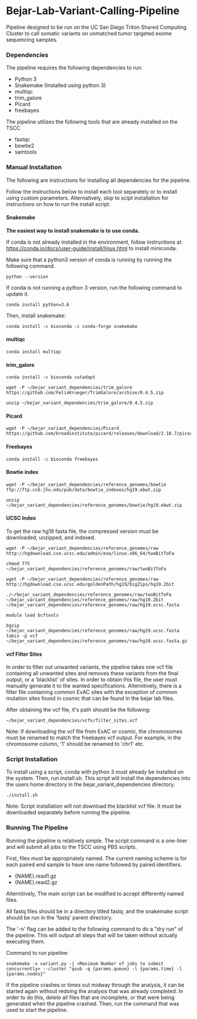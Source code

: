 # Bejar-Lab-Variant-Calling-Pipeline
Pipeline designed to be run on the UC San Diego Triton Shared Computing Cluster to call somatic variants on unmatched tumor targeted exome sequencing samples.


### Dependencies

The pipeline requires the following dependencies to run:
* Python 3
* Snakemake (Installed using python 3)
* multiqc
* trim_galore
* Picard
* freebayes

The pipeline utilizes the following tools that are already installed on the TSCC
* fastqc
* bowtie2
* samtools


### Manual Installation

The following are instructions for installing all dependencies for the pipeline.

Follow the instructions below to install each tool separately or to install using custom parameters. Alternatively, skip to scipt installation for instructions on how to run the install script.

#### Snakemake

**The easiest way to install snakemake is to use conda.**

If conda is not already installed in the environment, follow instructions at: https://conda.io/docs/user-guide/install/linux.html to install miniconda.

Make sure that a python3 version of conda is running by running the following command.

```shell
python --version
```

If conda is not running a python 3 version, run the following command to update it.

```shell
conda install python=3.6
```

Then, install snakemake:
```shell
conda install -c bioconda -c conda-forge snakemake
```

#### multiqc
```shell
conda install multiqc
```

#### trim_galore
```shell
conda install -c bioconda cutadapt

wget -P ~/bejar_variant_dependencies/trim_galore https://github.com/FelixKrueger/TrimGalore/archive/0.4.5.zip

unzip ~/bejar_variant_dependencies/trim_galore/0.4.5.zip
```


#### Picard

```shell
wget -P ~/bejar_variant_dependencies/Picard https://github.com/broadinstitute/picard/releases/download/2.18.7/picard.jar
```

#### Freebayes
```shell
conda install -c bioconda freebayes
```

#### Bowtie index
```shell
wget -P ~/bejar_variant_dependencies/reference_genomes/bowtie ftp://ftp.ccb.jhu.edu/pub/data/bowtie_indexes/hg19.ebwt.zip

unzip ~/bejar_variant_dependencies/reference_genomes/bowtie/hg19.ebwt.zip
```

#### UCSC Index
To get the raw hg19 fasta file, the compressed version must be downloaded, unzipped, and indexed.

```shell
wget -P ~/bejar_variant_dependencies/reference_genomes/raw http://hgdownload.cse.ucsc.edu/admin/exe/linux.x86_64/twoBitToFa

chmod 775 ~/bejar_variant_dependencies/reference_genomes/raw/twoBitToFa

wget -P ~/bejar_variant_dependencies/reference_genomes/raw http://hgdownload.cse.ucsc.edu/goldenPath/hg19/bigZips/hg19.2bit

./~/bejar_variant_dependencies/reference_genomes/raw/twoBitToFa ~/bejar_variant_dependencies/reference_genomes/raw/hg19.2bit ~/bejar_variant_dependencies/reference_genomes/raw/hg19.ucsc.fasta

module load bcftools

bgzip ~/bejar_variant_dependencies/reference_genomes/raw/hg19.ucsc.fasta
tabix -p vcf ~/bejar_variant_dependencies/reference_genomes/raw/hg19.ucsc.fasta.gz
```

#### vcf Filter Sites

In order to filter out unwanted variants, the pipeline takes one vcf file containing all unwanted sites and removes these variants from the final output, or a 'blacklist' of sites. In order to obtain this file, the user must manually generate it to the wanted specifications. Alternitively, there is a filter file containing common ExAC sites with the exception of common mutation sites found in cosmic that can be found in the bejar lab files.

After obtaining the vcf file, it's path should be the following:
```shell
~/bejar_variant_dependencies/vcfs/filter_sites.vcf
```

Note: if downloading the vcf file from ExAC or cosmic, the chromosomes must be renamed to match the freebayes vcf output. For example, in the chromosome column, '1' should be renamed to 'chr1' etc.


### Script Installation

To install using a script, conda with python 3 must already be installed on the system. Then, run install.sh. This script will install the dependencies into the users home directory in the bejar_variant_dependencies directory.

```shell
./install.sh
```

Note: Script installation will not download the blacklist vcf file. It must be downloaded separately before running the pipeline.


### Running The Pipeline
Running the pipeline is relatively simple. The script command is a one-liner and will submit all jobs to the TSCC using PBS scripts.

First, files must be appropriately named. The current naming scheme is for each paired end sample to have one name followed by paired identifiers.
* {NAME}.read1.gz
* {NAME}.read2.gz

Alternitively, The main script can be modified to accept differently named files.

All fastq files should be in a directory titled fastq, and the snakemake script should be run in the 'fastq' parent directory.

The '-n' flag can be added to the following command to do a "dry run" of the pipeline. This will output all steps that will be taken without actually executing them.

Command to run pipeline:
```shell
snakemake -s variant.py -j <Maximum Number of jobs to submit concurrently> --cluster "qsub -q {params.queue} -l {params.time} -l {params.nodes}"
```

If the pipeline crashes or times out midway through the analysis, it can be started again without redoing the analysis that was already completed. In order to do this, delete all files that are incomplete, or that were being generated when the pipeline crashed. Then, run the command that was used to start the pipeline.

